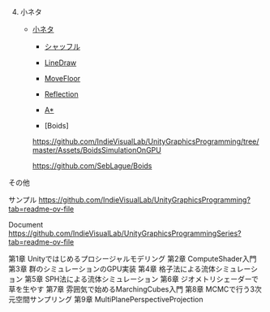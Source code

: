 4. 小ネタ
   - [小ネタ](Sample9/sample9.md)
     + [シャッフル](#シャッフル)
     + [LineDraw](#linedraw)
     + [MoveFloor](#movefloor)
     + [Reflection](#reflection)
     + [A*](#a*)


     + [Boids]
     
     https://github.com/IndieVisualLab/UnityGraphicsProgramming/tree/master/Assets/BoidsSimulationOnGPU  

     https://github.com/SebLague/Boids





     
その他　　

サンプル
https://github.com/IndieVisualLab/UnityGraphicsProgramming?tab=readme-ov-file


Document
https://github.com/IndieVisualLab/UnityGraphicsProgrammingSeries?tab=readme-ov-file

第1章 Unityではじめるプロシージャルモデリング 
第2章 ComputeShader入門 
第3章 群のシミュレーションのGPU実装 
第4章 格子法による流体シミュレーション 
第5章 SPH法による流体シミュレーション 
第6章 ジオメトリシェーダーで草を生やす
第7章 雰囲気で始めるMarchingCubes入門 
第8章 MCMCで行う3次元空間サンプリング 
第9章 MultiPlanePerspectiveProjection 
